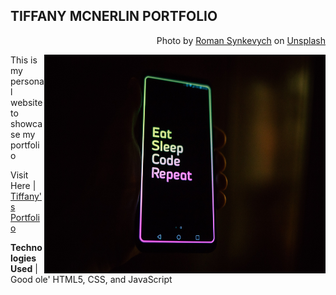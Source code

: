 ## TIFFANY MCNERLIN PORTFOLIO
<p align="right">Photo by <a href="https://unsplash.com/@synkevych?utm_source=unsplash&utm_medium=referral&utm_content=creditCopyText">
  Roman Synkevych</a> on <a href="https://unsplash.com/s/photos/programming?utm_source=unsplash&utm_medium=referral&utm_content=creditCopyText">Unsplash</a></p>
  <img align="right" height=350 width=450 src="/images/unsplash.jpg">
<p align="left">This is my personal website to showcase my portfolio</p>
<p align="left">Visit Here | <a href="https://portfolio-e2c9.hostman.site/">Tiffany's Portfolio</a></p>

<p align="left"><strong>Technologies Used</strong> | Good ole' HTML5, CSS, and JavaScript</p>





  
